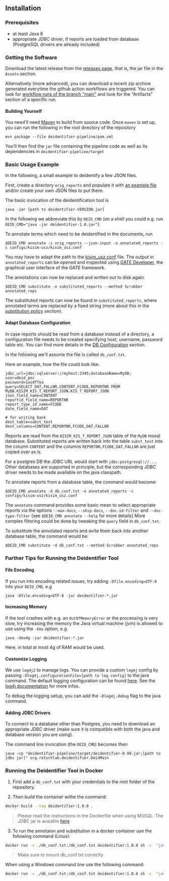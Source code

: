 ## Installation

### Prerequisites

* at least Java 8
* appropriate JDBC driver, if reports are loaded from database (PostgreSQL drivers are already included)

### Getting the Software

Download the latest release from the [releases page](https://github.com/ratschlab/medical-reports-deidentification/releases), that is,
the jar file in the `Assets` section.

Alternatively (more advanced), you can download a recent zip archive generated everytime the github action workflows
are triggered. You can look for [workflow runs of the branch "main"](https://github.com/ratschlab/medical-reports-deidentification/actions)
and look for the "Artifacts" section of a specific run.

#### Building Yourself

You need'll need [Maven](https://maven.apache.org/install.html) to build from source code. Once `maven` is set up, you
can run the following in the root directory of the repository

```
mvn package --file deidentifier-pipeline/pom.xml
```

You'll then find the `jar` file containing the pipeline code as well as its dependencies in `deidentifier-pipeline/target`


### Basic Usage Example

In the following, a small example to deidentify a few JSON files.

First, create a directory `orig_reports` and populate it with [an example file](/deidentifier-pipeline/src/test/resources/kisim_simple_example.json) and/or create your own JSON files to put there.

The basic invocation of the deidentification tool is
```
java -jar [path to deidentifier-VERSION.jar]
```

In the following we abbreviate this by `DEID_CMD` (on a shell you could e.g. run `DEID_CMD="java -jar deidentifier-1.0.jar"`).

To annotate terms which need to be deidentified in the documents, run

```
$DEID_CMD annotate -i orig_reports --json-input -o annotated_reports -c configs/kisim-usz/kisim_usz.conf
```
You may have to adapt the path to the [kisim_usz.conf](/configs/kisim-usz/kisim_usz.conf) file.
The output in `annotated_reports` can be opened and inspected using [GATE Developer](https://gate.ac.uk/download/), the graphical user interface of the GATE framework.

The annotations can now be replaced and written out to disk again.
```
$DEID_CMD substitute -o substituted_reports --method Scrubber annotated_reps
```
The substituted reports can now be found in `substituted_reports`, where annotated terms are replaced by a fixed string
(more about this in the [substitution policy](overview.md#substitution-policies) section).


#### Adapt Database Configuration

In case reports should be read from a database instead of a directory, a configuration file
needs to be created specifying host, username, password table etc.
You can find more details in the [DB Configuration](components.md#db_config) section.

In the following we'll assume the file is called `db_conf.txt`.

Here an example, how the file could look like:

<a id="db_config_example"/>

```
jdbc_url=jdbc:sqlserver://myhost:2345;databaseName=MyDB;
user=deid_poc
password=1asdffea
query=SELECT DAT,FALLNR,CONTENT,FCODE,REPORTNR FROM MyDB.KISIM_KIS_T_REPORT_JSON.KIS_T_REPORT_JSON
json_field_name=CONTENT
reportid_field_name=REPORTNR
report_type_id_name=FCODE
date_field_name=DAT

# for writing back
dest_table=subst_test
dest_columns=CONTENT,REPORTNR,FCODE,DAT,FALLNR
```

Reports are read from the `KISIM_KIS_T_REPORT_JSON` table of the `MyDB` mssql database.
Substituted reports are written back into the table `subst_test` into the column `CONTENT` and the columns `REPORTNR,FCODE,DAT,FALLNR` are just copied over as is.

For a postgres DB the JDBC URL would start with `jdbc:postgresql://...`.
Other databases are supported in principle, but the corresponding JDBC driver needs to be made available on the java classpath.

To annotate reports from a database table, the command would become:

```
$DEID_CMD annotate -d db_conf.txt -o annotated_reports -c configs/kisim-usz/kisim_usz.conf
```

The `annotate` command provides some basic mean to select appropriate reports via the options
`--max-docs`, `--skip-docs`, `--doc-id-filter` and `--doc-type-filter` (see `$DEID_CMD annotate --help` for more details)
More complex filtering could be done by tweaking the `query` field in `db_conf.txt`.

To substitute the annotated reports and write them back into another database table, the command would be:
```
$DEID_CMD substitute -d db_conf.txt --method Scrubber annotated_reps
```

### Further Tips for Running the Deidentifier Tool

#### File Encoding

If you run into encoding related issues, try adding `-Dfile.encoding=UTF-8` into your `DEID_CMD`, e.g

```
java -Dfile.encoding=UTF-8 -jar deidentifier-*.jar
```

#### Increasing Memory

If the tool crashes with e.g. an `OutOfMemoryError` or the processing is very slow, try increasing the memory the Java
virtual machine (jvm) is allowed to use using the `-Xmx` option, e.g.

```
java -Xmx4g -jar deidentifier-*.jar
```

Here, in total at most 4g of RAM would be used.

#### Customize Logging

We use `log4j2` to manage logs. You can provide a custom `log4j` config by passing `-Dlog4j.configurationFile=[path to log config]` to the java command.
The default logging configuration can be found [here](/deidentifier-pipeline/src/main/resources/log4j2.xml).
See the [log4j documentation](https://logging.apache.org/log4j/2.x/manual/configuration.html) for more infos.

To debug the logging setup, you can add the `-Dlog4j.debug` flag to the java command.

#### Adding JDBC Drivers

To connect to a database other than Postgres, you need to download an appropriate JDBC driver
(make sure it is compatible with both the java and database version you are using).

The command line invocation (the `DEID_CMD`) becomes then
```
java -cp "deidentifier-pipeline/target/deidentifier-0.99.jar;[path to jdbc jar]" org.ratschlab.deidentifier.DeidMain
```

### Running the Deidentifier Tool in Docker

1. First add a `db_conf.txt` with your credentials to the root folder of the repository.

2. Then build the container withe the command:

```bash
docker build --tag deidentifier:1.0.0 .
```

>
> Please read the instructions in the Dockerfile when using MSSQL. The JDBC jar is avaiable [here](https://learn.microsoft.com/en-us/sql/connect/jdbc/download-microsoft-jdbc-driver-for-sql-server?view=sql-server-ver16)

3. To run the annotaion and substitution in a docker container use the following command (Linux):

```bash
docker run -v ./db_conf.txt:/db_conf.txt deidentifier:1.0.0 sh -c  "java -cp '/deidentifier-pipeline/target/deidentifier-1.0.0.jar:/mssql-jdbc-12.6.2.jre8.jar' org.ratschlab.de identifier.DeidMain annotate -d db_conf.txt -o annotated_reports -c configs/kisim-usz/kisim_usz.conf && java -cp '/deidentifier-pipeline/target/deidentifier-1.0.0.jar:/mssql-jdbc-12.6.2.jre8.jar' org.ratschlab.deidentifier.DeidMain substitute --db-config db_conf.txt --method Scrubber annotated_reports"
```

>
> Make sure to mount db_conf.txt correctly


When using a Windows command line use the following command:


```bash
docker run -v ./db_conf.txt:/db_conf.txt deidentifier:1.0.0 sh -c  "java -cp '/deidentifier-pipeline/target/deidentifier-1.0.0.jar;/mssql-jdbc-12.6.2.jre8.jar' org.ratschlab.deidentifier.DeidMain annotate -d db_conf.txt -o annotated_reports -c configs/kisim-usz/kisim_usz.conf && java -cp '/deidentifier-pipeline/target/deidentifier-1.0.0.jar;/mssql-jdbc-12.6.2.jre8.jar' org.ratschlab.deidentifier.DeidMain substitute --db-config db_conf.txt --method Scrubber annotated_reports"
```

